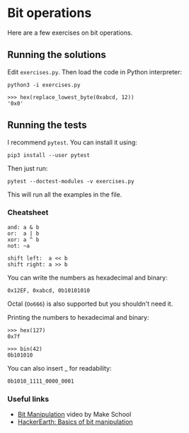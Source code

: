 # Bit operations

Here are a few exercises on bit operations.

## Running the solutions

Edit `exercises.py`. Then load the code in Python interpreter:

    python3 -i exercises.py

    >>> hex(replace_lowest_byte(0xabcd, 12))
    '0x0'

## Running the tests

I recommend `pytest`. You can install it using:

    pip3 install --user pytest

Then just run:

    pytest --doctest-modules -v exercises.py

This will run all the examples in the file.

### Cheatsheet

    and: a & b
    or:  a | b
    xor: a ^ b
    not: ~a

    shift left:  a << b
    shift right: a >> b

You can write the numbers as hexadecimal and binary:

    0x12EF, 0xabcd, 0b10101010

Octal (`Oo666`) is also supported but you shouldn't need it.

Printing the numbers to hexadecimal and binary:

    >>> hex(127)
    0x7f

    >>> bin(42)
    0b101010

You can also insert _ for readability:

    0b1010_1111_0000_0001

### Useful links

- [Bit Manipulation](https://www.youtube.com/watch?v=7jkIUgLC29I) video by Make
  School
- [HackerEarth: Basics of bit manipulation](https://www.hackerearth.com/practice/basic-programming/bit-manipulation/basics-of-bit-manipulation/tutorial/)
